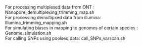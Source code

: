 For processing multiplexed data from ONT : Nanopore_demultiplexing_trimming_map.sh \
For processing demultipxed data from illumina: Illumina_trimming_mapping.sh \
For simulating biases in mapping to genomes of certain species : Genome_simulation.sh \
For calling SNPs using poolseq data: call_SNPs_varscan.sh 
